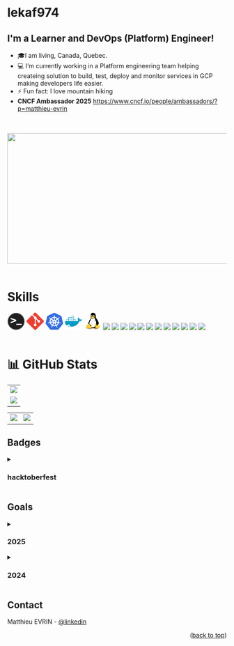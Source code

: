 <div id="top"></div>

<br />
<div align="left">
  <h1><b>lekaf974</b>
</div>


## I'm a Learner and DevOps (Platform) Engineer!
- 🎓I am living, Canada, Quebec.
- 💻 I’m currently working in a Platform engineering team helping createing solution to build, test, deploy and monitor services in GCP making developers life easier.
- ⚡ Fun fact: I love mountain hiking
- **CNCF Ambassador 2025** https://www.cncf.io/people/ambassadors/?p=matthieu-evrin
<br />




<br />
<div id="header" align="center">
  <img src="https://media.giphy.com/media/dWesBcTLavkZuG35MI/giphy.gif" width="600" height="300"/>
</div>

<br />

# Skills

<div>
  <img height="40" src="https://raw.githubusercontent.com/github/explore/80688e429a7d4ef2fca1e82350fe8e3517d3494d/topics/terminal/terminal.png" />
  <img height="40" src="https://raw.githubusercontent.com/github/explore/80688e429a7d4ef2fca1e82350fe8e3517d3494d/topics/git/git.png" />
  <img height="40" src="https://raw.githubusercontent.com/devicons/devicon/master/icons/kubernetes/kubernetes-plain.svg" />
  <img height="40" src="https://raw.githubusercontent.com/devicons/devicon/master/icons/docker/docker-plain.svg"> 
  <img height="40" src="https://raw.githubusercontent.com/devicons/devicon/master/icons/linux/linux-original.svg">
  <img height="40" src="https://cdn.jsdelivr.net/gh/devicons/devicon@latest/icons/ansible/ansible-original.svg" />
  <img height="40" src="https://cdn.jsdelivr.net/gh/devicons/devicon@latest/icons/archlinux/archlinux-original.svg" />
  <img height="40" src="https://cdn.jsdelivr.net/gh/devicons/devicon@latest/icons/envoy/envoy-original.svg" />
  <img height="40" src="https://cdn.jsdelivr.net/gh/devicons/devicon@latest/icons/fastapi/fastapi-original.svg" />
  <img height="40" src="https://cdn.jsdelivr.net/gh/devicons/devicon@latest/icons/flask/flask-original.svg" />
  <img height="40" src="https://cdn.jsdelivr.net/gh/devicons/devicon@latest/icons/githubactions/githubactions-original.svg" />
  <img height="40" src="https://cdn.jsdelivr.net/gh/devicons/devicon@latest/icons/go/go-original.svg" />
  <img height="40" src="https://cdn.jsdelivr.net/gh/devicons/devicon@latest/icons/googlecloud/googlecloud-original.svg" />
  <img height="40" src="https://cdn.jsdelivr.net/gh/devicons/devicon@latest/icons/linux/linux-original.svg" />
  <img height="40" src="https://cdn.jsdelivr.net/gh/devicons/devicon@latest/icons/nestjs/nestjs-original.svg" />
  <img height="40" src="https://cdn.jsdelivr.net/gh/devicons/devicon@latest/icons/postgresql/postgresql-original.svg" />
  <img height="40" src="https://cdn.jsdelivr.net/gh/devicons/devicon@latest/icons/python/python-original.svg" />                    
</div>
<br />


# 📊 GitHub Stats

<table align='center'>
  <tr>
    <td>
      <!-- <img src="https://github-readme-streak-stats.herokuapp.com?user=lekaf974&theme=neon-palenight&hide_border=true&card_width=705"> -->
      <img src="https://github-readme-streak-stats.herokuapp.com?user=lekaf974&hide_border=true&card_width=705">
     </td>
   </tr>
  <tr>
    <td>
      <!-- <img src="http://github-profile-summary-cards.vercel.app/api/cards/profile-details?username=lekaf974&theme=2077"> -->
      <img src="http://github-profile-summary-cards.vercel.app/api/cards/profile-details?username=lekaf974&">
     </td>
   </tr>
</table><table align='center'>
  <tr>
    <!-- <td><img src="http://github-profile-summary-cards.vercel.app/api/cards/stats?username=lekaf974&theme=aura_dark"></td>
    <td><img src="http://github-profile-summary-cards.vercel.app/api/cards/most-commit-language?username=lekaf974&theme=aura_dark&exclude=html,scss,mathematica,js"></td> -->
    <td><img src="http://github-profile-summary-cards.vercel.app/api/cards/stats?username=lekaf974"></td>
    <td><img src="http://github-profile-summary-cards.vercel.app/api/cards/most-commit-language?username=lekaf974&exclude=html,scss,mathematica,js"></td>
  </tr>
</table>

## Badges

<details>
<summary>

### hacktoberfest

</summary>

[![@lekaf974's Holopin badges, which is a link to view their full Holopin profile](https://holopin.me/lekaf974)](https://holopin.io/@lekaf974)

</details>

## Goals

<details>
<summary>

### 2025

</summary>

#### CNCF engagement

- [x] CNCF Ambassador Application (ACCEPTED)
- [ ] Assist my first KubeCon in Atlanta (CANCELLED)
- [ ] Mentorship GSoC or LFX

#### Learning and skills development 
---

#### Kubernetes and it's ecosystem
- ArgoCD

#### Programming lanquage or Frameworks
- Golang
- BATS Testing
- .Net Core

#### Contribute on CNCF projects
---

- **meshery**: https://github.com/search?q=author%3Alekaf974+type%3Apr+created%3A2025-01-01..2025-12-31+org%3Ameshery&type=pullrequests
- **metal3-io**: https://github.com/search?q=author%3Alekaf974+type%3Apr+created%3A2025-01-01..2025-12-31+org%3Ametal3-io&type=pullrequests
- **score-spec**: https://github.com/search?q=author%3Alekaf974+type%3Apr+created%3A2025-01-01..2025-12-31+org%3Ascore-spec&type=pullrequests

</details>

<details>
<summary>

### 2024 

</summary>

#### Learning and skills development
---

##### Kubernetes and it's ecosystem
- ArgoCD
- Exteranl Secret Operator (GCP)
- Kubernetes API Gateway

##### Programming lanquage or Frameworks
- Golang
- Jekyll

#### Contribute on CNCF projects
---

- **cortexproject**: https://github.com/search?q=author%3Alekaf974+type%3Apr+created%3A2024-01-01..2024-12-31+org%3Acortexproject&type=pullrequests
- **etcd-io**: https://github.com/search?q=author%3Alekaf974+type%3Apr+created%3A2024-01-01..2024-12-31+org%3Aetcd-io&type=pullrequests
- **jaegertracing**: https://github.com/search?q=author%3Alekaf974+type%3Apr+created%3A2024-01-01..2024-12-31+org%3Ajeagertracing&type=pullrequests
- **kubearmor**: https://github.com/search?q=author%3Alekaf974+type%3Apr+created%3A2024-01-01..2024-12-31+org%3Akubearmor&type=pullrequests
- **meshery**: https://github.com/search?q=author%3Alekaf974+type%3Apr+created%3A2024-01-01..2024-12-31+org%3Ameshery&type=pullrequests
- **metal3-io**: https://github.com/search?q=author%3Alekaf974+type%3Apr+created%3A2024-01-01..2024-12-31+org%3Ametal3-io&type=pullrequests
- **volcano.sh**: https://github.com/search?q=author%3Alekaf974+type%3Apr+created%3A2024-01-01..2024-12-31+org%3Avolcano-sh&type=pullrequests

</details>

## Contact

Matthieu EVRIN - [@linkedin](https://www.linkedin.com/in/matthieu-evrin/)

<p align="right">(<a href="#top">back to top</a>)</p>
